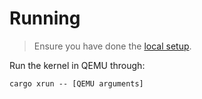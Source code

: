 # Running

<blockquote>

Ensure you have done the [local setup](LOCALSETUP.md).

</blockquote>

Run the kernel in QEMU through:

```plain
cargo xrun -- [QEMU arguments]
```